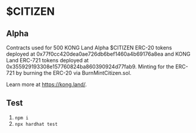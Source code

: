 # $CITIZEN

## Alpha

Contracts used for 500 KONG Land Alpha $CITIZEN ERC-20 tokens deployed at 0x77f0cc420dea0ae726db6bef1460a4b69176a8ea and KONG Land ERC-721 tokens deployed at 0x355929193308e157760824ba860390924d77fab9. Minting for the ERC-721 by burning the ERC-20 via BurnMintCitizen.sol. 

Learn more at https://kong.land/.

## Test

1. `npm i`
2. `npx hardhat test`